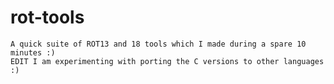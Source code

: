 rot-tools
==========

	A quick suite of ROT13 and 18 tools which I made during a spare 10 minutes :)
	EDIT I am experimenting with porting the C versions to other languages :)